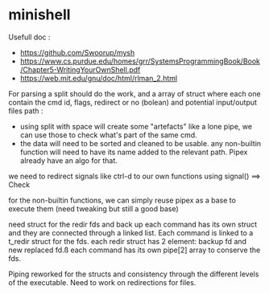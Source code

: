# minishell

Usefull doc : 
- https://github.com/Swoorup/mysh
- https://www.cs.purdue.edu/homes/grr/SystemsProgrammingBook/Book/Chapter5-WritingYourOwnShell.pdf
- https://web.mit.edu/gnu/doc/html/rlman_2.html

For parsing a split should do the work, and a array of struct where each one contain the cmd id, flags, redirect or no (bolean) and potential input/output files path :
 - using split with space will create some "artefacts" like a lone pipe, we can use those to check what's part of the same cmd.
 - the data will need to be sorted and cleaned to be usable. any non-builtin function will need to have its name added to the relevant path. Pipex already have an algo for that.

we need to redirect signals like ctrl-d  to our own functions using signal() ==> Check 


for the non-builtin functions, we can simply reuse pipex as a base to execute them (need tweaking but still a good base)

need struct for the redir fds and back up 
each command has its own struct and they are connected through a linked list. Each command is linked to a t_redir struct for the fds.
each redir struct has 2 element: backup fd and new replaced fd.ß
each command has its own pipe[2] array to conserve the fds.

Piping reworked for the structs and consistency through the different levels of the executable.
Need to work on redirections for files.
